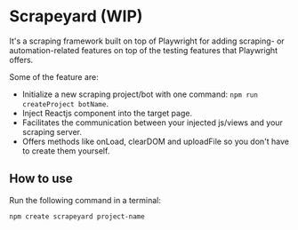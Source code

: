 # Scrapeyard (WIP)

It's a scraping framework built on top of Playwright for adding scraping- or automation-related features on top of the testing features that Playwright offers.

Some of the feature are:

- Initialize a new scraping project/bot with one command: `npm run createProject botName`.
- Inject Reactjs component into the target page.
- Facilitates the communication between your injected js/views and your scraping server.
- Offers methods like onLoad, clearDOM and uploadFile so you don't have to create them yourself.

## How to use

Run the following command in a terminal:
```bash
npm create scrapeyard project-name
```